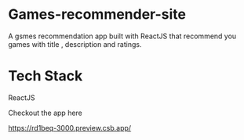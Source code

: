 # Games-recommender-site

A gsmes recommendation app built with ReactJS that recommend you games with title , description and ratings.


# Tech Stack

 ReactJS


Checkout the app here 

https://rd1beq-3000.preview.csb.app/
